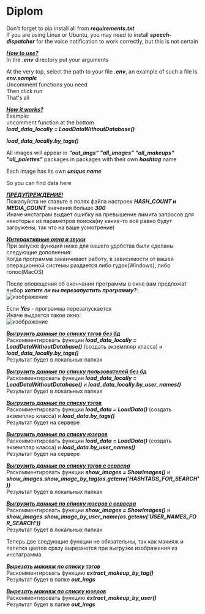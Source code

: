 # Diplom

Don't forget to pip install all from ***requirements.txt***  
If you are using Linux or Ubuntu, you may need to install ***speech-dispatcher*** for the voice notification to work correctly, but this is not certain  
  
***<ins>How to use?</ins>***  
In the ***.env*** directory put your arguments  

At the very top, select the path to your file ***.env***, an example of such a file is ***env.sample***  
Uncomment functions you need  
Then click run  
That's all  

***<ins>How it works?</ins>***  
Example:  
uncomment function at the bottom   
***load_data_locally = LoadDataWithoutDatabase()***  

***load_data_locally.by_tags()***  
  
All images will appear in ***"out_imgs" "all_images" "all_makeups" "all_palettes"*** packages in packages with their own ***hashtag*** name  

Each image has its own ***unique name***  

So you can find data here  

***<ins>ПРЕДУПРЕЖДЕНИЕ!</ins>***  
Пожалуйста не ставьте в полях файла настроек ***HASH_COUNT и MEDIA_COUNT*** значения больше ***300***  
Иначе инстаграм выдает ошибку на превышение лимита запросов для некоторых из параметров поиска(ну какие-то всё равно будут загружены, так что на ваше усмотрение)

***<ins>Интерактивные окна и звуки</ins>***  
При запуске функций ниже для вашего удобства были сделаны следующие дополнения:  
Когда программа заканчивает работу, в зависимости от вашей операционной системы раздается либо гудок(Windows), либо голос(MacOS)  
  
 После оповещения об окончании программы в окне вам предложат выбор ***хотите ли вы перезапустить программу?***:  
 ![изображение](https://user-images.githubusercontent.com/49920406/119830047-8b227e00-bf04-11eb-8790-0a026ea6bf6e.png)

   
 Если ***Yes*** - программа перезапускается  
 Иначе выдается такое окно:  
![изображение](https://user-images.githubusercontent.com/49920406/119830118-9d042100-bf04-11eb-8557-147ca7b7491c.png)


  
***<ins>Выгрузить данные по списку тэгов без бд</ins>***  
Раскомментировать функции ***load_data_locally = LoadDataWithoutDatabase()*** (создать экземпляр класса) и ***load_data_locally.by_tags()***  
Результат будет в локальных папках  
  
***<ins>Выгрузить данные по списку пользователей без бд</ins>***  
Раскомментировать функции ***load_data_locally = LoadDataWithoutDatabase()*** и ***load_data_locally.by_user_names()***  
Результат будет в локальных папках  
  
***<ins>Выгрузить данные по списку тэгов</ins>***   
Раскомментировать функции ***load_data = LoadData()*** (создать экземпляр класса) и ***load_data.by_tags()***  
Результат будет на сервере  

***<ins>Выгрузить данные по списку юзеров</ins>***  
Раскомментировать функции ***load_data = LoadData()*** (создать экземпляр класса) и ***load_data.by_user_names()***  
Результат будет на сервере  

***<ins>Выгрузить данные по списку тэгов с сервера</ins>***  
Раскомментировать функции ***show_images = ShowImages()*** и ***show_images.show_image_by_tag(os.getenv('HASHTAGS_FOR_SEARCH'))***  
Результат будет в локальных папках  
  
***<ins>Выгрузить данные по списку юзеров с сервера</ins>***  
Раскомментировать функции ***show_images = ShowImages()*** и ***show_images.show_image_by_user_name(os.getenv('USER_NAMES_FOR_SEARCH'))***  
Результат будет в локальных папках   

Теперь две следующие функции не обязательны, так как макияж и палетка цветов сразу вырезаются при выгрузке изображения из инстаграмма

***<ins>Вырезать макияж по списку тэгов</ins>***  
Раскомментировать функцию ***extract_makeup_by_tag()***  
Результат будет в папке ***out_imgs***   

***<ins>Вырезать макияж по списку юзеров</ins>***  
Раскомментировать функцию ***extract_makeup_by_user()***  
Результат будет в папке ***out_imgs***   
